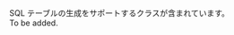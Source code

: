 <Namespace Name="Microsoft.Azure.Mobile.Server.Tables">
  <Docs>
    <summary>SQL テーブルの生成をサポートするクラスが含まれています。</summary> 
    <remarks>To be added.</remarks>
  </Docs>
</Namespace>
